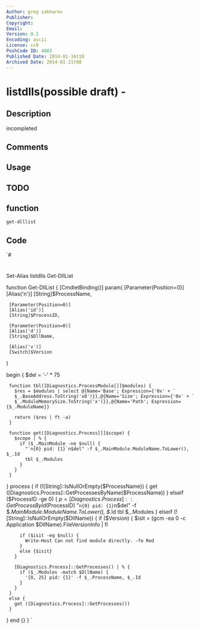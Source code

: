 ```yaml
---
Author: greg zakharov
Publisher: 
Copyright: 
Email: 
Version: 0.1
Encoding: ascii
License: cc0
PoshCode ID: 4803
Published Date: 2014-01-16t18
Archived Date: 2014-01-21t08
---
```


# listdlls(possible draft) - 

## Description

incompleted

## Comments



## Usage



## TODO



## function

`get-dlllist`

## Code

`#
 #
 Set-Alias listdlls Get-DllList
 
 function Get-DllList {
   [CmdletBinding()]
   param(
     [Parameter(Position=0)]
     [Alias('n')]
     [String]$ProcessName,
     
     [Parameter(Position=0)]
     [Alias('id')]
     [String]$ProcessID,
     
     [Parameter(Position=0)]
     [Alias('d')]
     [String]$DllName,
     
     [Alias('v')]
     [Switch]$Version
   )
   
   begin {
     $del = '-' * 75
     
     function tbl([Diagnostics.ProcessModule[]]$modules) {
       $res = $modules | select @{Name='Base'; Expression={'0x' + `
       $_.BaseAddress.ToString('x8')}},@{Name='Size'; Expression={'0x' + `
       $_.ModuleMemorySize.ToString('x')}},@{Name='Path'; Expression={$_.ModuleName}}
       
       return ($res | ft -a)
     }
     
     function get([Diagnostics.Process[]]$scope) {
       $scope | % {
         if ($_.MainModule -ne $null) {
           "`n{0} pid: {1}`n$del" -f $_.MainModule.ModuleName.ToLower(), $_.Id
           tbl $_.Modules
         }
       }
     }
   }
   process {
     if (![String]::IsNullOrEmpty($ProcessName)) {
       get ([Diagnostics.Process]::GetProcessesByName($ProcessName))
     }
     elseif ($ProcessID -ge 0) {
       $p = [Diagnostics.Process]::GetProcessById($ProcessID)
       "`n{0} pid: {1}`n$del" -f $_.MainModule.ModuleName.ToLower(), $_.Id
       tbl $_.Modules
     }
     elseif (![String]::IsNullOrEmpty($DllName)) {
       if ($Version) {
         $isit = (gcm -ea 0 -c Application $DllName).FileVersionInfo | fl
         
         if ($isit -eq $null) {
           Write-Host Can not find module directly. -fo Red
         }
         else {$isit}
       }
       
       [Diagnostics.Process]::GetProcesses() | % {
         if ($_.Modules -match $DllName) {
           '{0, 25} pid: {1}' -f $_.ProcessName, $_.Id
         }
       }
     }
     else {
       get ([Diagnostics.Process]::GetProcesses())
     }
   }
   end {}
 }
`

